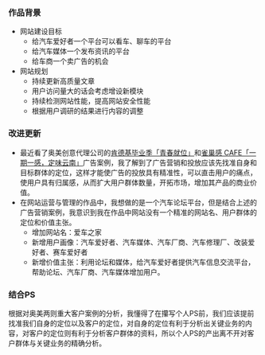 ### 作品背景
- 网站建设目标
  - 给汽车爱好者一个平台可以看车、聊车的平台
  - 给汽车媒体一个发布资讯的平台
  - 给车商一个卖广告的机会
- 网站规划
  - 持续更新高质量文章
  - 用户访问量大的话会考虑增设新模块
  - 持续检测网站性能，提高网站安全性能
  - 根据用户调研的结果进行内容的调整

### 改进更新
- 最近看了奥美创意代理公司的[肯德基毕业季「青春就位」](https://socialbeta.com/c/3525)和[雀巢感 CAFE「一期一感，定味云南」](https://socialbeta.com/c/2351)广告案例，我了解到了广告营销和投放应该先找准自身和目标群体的定位，这样才能使广告的投放具有精准性，可以直击用户的痛点，使用户具有归属感，从而扩大用户群体数量，开拓市场，增加其产品的商业价值。
- 在网站运营与管理的作品中，我想做的是一个汽车论坛平台，但是结合上述的广告营销案例，我意识到我在作品中网站没有一个精准的网站名、用户群体的定位和价值主张。
  - 增加网站名：爱车之家
  - 新增用户画像：汽车爱好者、汽车媒体、汽车厂商、汽车修理厂、改装爱好者、赛车爱好者
  - 新增价值主张：利用论坛和媒体，给汽车爱好者提供汽车信息交流平台，帮助论坛、汽车厂商、汽车媒体增加用户。

### 结合PS
根据对奥美两则重大客户案例的分析，我懂得了在攥写个人PS前，我们应该提前找准我们自身的定位以及客户的定位，对自身的定位有利于分析出关键业务的内容，对客户的定位则有利于分析客户群体的资料，所以个人PS的产出离不开对客户群体与关键业务的精确分析。



